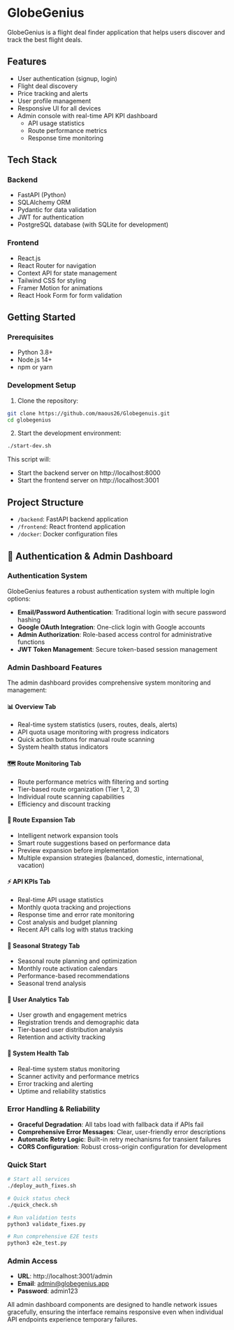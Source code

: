 # GlobeGenius

GlobeGenius is a flight deal finder application that helps users discover and track the best flight deals.

## Features

- User authentication (signup, login)
- Flight deal discovery
- Price tracking and alerts
- User profile management
- Responsive UI for all devices
- Admin console with real-time API KPI dashboard
  - API usage statistics
  - Route performance metrics
  - Response time monitoring

## Tech Stack

### Backend
- FastAPI (Python)
- SQLAlchemy ORM
- Pydantic for data validation
- JWT for authentication
- PostgreSQL database (with SQLite for development)

### Frontend
- React.js
- React Router for navigation
- Context API for state management
- Tailwind CSS for styling
- Framer Motion for animations
- React Hook Form for form validation

## Getting Started

### Prerequisites
- Python 3.8+
- Node.js 14+
- npm or yarn

### Development Setup

1. Clone the repository:
```bash
git clone https://github.com/maous26/Globegenuis.git
cd globegenius
```

2. Start the development environment:
```bash
./start-dev.sh
```

This script will:
- Start the backend server on http://localhost:8000
- Start the frontend server on http://localhost:3001

## Project Structure

- `/backend`: FastAPI backend application
- `/frontend`: React frontend application
- `/docker`: Docker configuration files

## 🔐 Authentication & Admin Dashboard

### Authentication System
GlobeGenius features a robust authentication system with multiple login options:

- **Email/Password Authentication**: Traditional login with secure password hashing
- **Google OAuth Integration**: One-click login with Google accounts
- **Admin Authorization**: Role-based access control for administrative functions
- **JWT Token Management**: Secure token-based session management

### Admin Dashboard Features
The admin dashboard provides comprehensive system monitoring and management:

#### 📊 **Overview Tab**
- Real-time system statistics (users, routes, deals, alerts)
- API quota usage monitoring with progress indicators
- Quick action buttons for manual route scanning
- System health status indicators

#### 🗺️ **Route Monitoring Tab**
- Route performance metrics with filtering and sorting
- Tier-based route organization (Tier 1, 2, 3)
- Individual route scanning capabilities
- Efficiency and discount tracking

#### 🔄 **Route Expansion Tab**
- Intelligent network expansion tools
- Smart route suggestions based on performance data
- Preview expansion before implementation
- Multiple expansion strategies (balanced, domestic, international, vacation)

#### ⚡ **API KPIs Tab**
- Real-time API usage statistics
- Monthly quota tracking and projections
- Response time and error rate monitoring
- Cost analysis and budget planning
- Recent API calls log with status tracking

#### 📅 **Seasonal Strategy Tab**
- Seasonal route planning and optimization
- Monthly route activation calendars
- Performance-based recommendations
- Seasonal trend analysis

#### 👥 **User Analytics Tab**
- User growth and engagement metrics
- Registration trends and demographic data
- Tier-based user distribution analysis
- Retention and activity tracking

#### 🏥 **System Health Tab**
- Real-time system status monitoring
- Scanner activity and performance metrics
- Error tracking and alerting
- Uptime and reliability statistics

### Error Handling & Reliability
- **Graceful Degradation**: All tabs load with fallback data if APIs fail
- **Comprehensive Error Messages**: Clear, user-friendly error descriptions
- **Automatic Retry Logic**: Built-in retry mechanisms for transient failures
- **CORS Configuration**: Robust cross-origin configuration for development

### Quick Start
```bash
# Start all services
./deploy_auth_fixes.sh

# Quick status check
./quick_check.sh

# Run validation tests
python3 validate_fixes.py

# Run comprehensive E2E tests
python3 e2e_test.py
```

### Admin Access
- **URL**: http://localhost:3001/admin
- **Email**: admin@globegenius.app
- **Password**: admin123

All admin dashboard components are designed to handle network issues gracefully, ensuring the interface remains responsive even when individual API endpoints experience temporary failures.